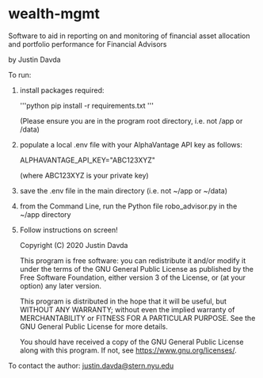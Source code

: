 # wealth-mgmt

Software to aid in reporting on and monitoring of financial asset allocation and portfolio performance for Financial Advisors

by Justin Davda


To run:

1) install packages required:
   
   '''python
   pip install -r requirements.txt
   '''

   (Please ensure you are in the program root directory, i.e. not /app or /data)

2) populate a local .env file with your AlphaVantage API key as follows:
   
   ALPHAVANTAGE_API_KEY="ABC123XYZ"

   (where ABC123XYZ is your private key)

3) save the .env file in the main directory (i.e. not ~/app or ~/data)

4) from the Command Line, run the Python file robo_advisor.py in the ~/app directory

5) Follow instructions on screen!
    
    
    
    
    
    
    
    
    
    
    
    
    
    
    
    
    
    
    
    
    
    
    
    
    
    
    
    
    Copyright (C) 2020  Justin Davda

    This program is free software: you can redistribute it and/or modify
    it under the terms of the GNU General Public License as published by
    the Free Software Foundation, either version 3 of the License, or
    (at your option) any later version.

    This program is distributed in the hope that it will be useful,
    but WITHOUT ANY WARRANTY; without even the implied warranty of
    MERCHANTABILITY or FITNESS FOR A PARTICULAR PURPOSE.  See the
    GNU General Public License for more details.

    You should have received a copy of the GNU General Public License
    along with this program.  If not, see <https://www.gnu.org/licenses/>.

To contact the author: justin.davda@stern.nyu.edu
